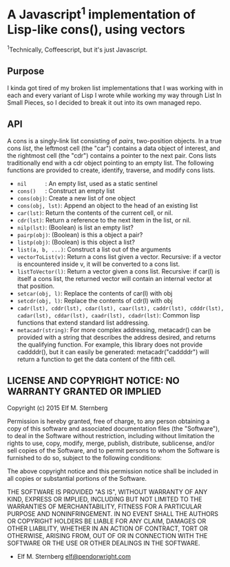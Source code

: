 # A Javascript<sup>1</sup> implementation of Lisp-like cons(), using vectors

<sup>1</sup>Technically, Coffeescript, but it's just Javascript.

## Purpose

I kinda got tired of my broken list implementations that I was working
with in each and every variant of Lisp I wrote while working my way
through List In Small Pieces, so I decided to break it out into its own
managed repo.

## API

A cons is a singly-link list consisting of *pairs*, two-position
objects.  In a true cons *list*, the leftmost cell (the "car")
contains a data object of interest, and the rightmost cell (the "cdr")
contains a pointer to the next pair.  Cons lists traditionally end
with a cdr object pointing to an empty list.  The following functions
are provided to create, identify, traverse, and modify cons lists.

* `nil      `: An empty list, used as a static sentinel
* `cons()   `: Construct an empty list
* `cons(obj)`: Create a new list of one object
* `cons(obj, lst)`: Append an object to the head of an existing list
* `car(lst)`: Return the contents of the current cell, or nil.
* `cdr(lst)`: Return a reference to the next item in the list, or nil.
* `nilp(lst)`: (Boolean) is list an empty list?
* `pairp(obj)`: (Boolean) is this a object a pair?
* `listp(obj)`: (Boolean) is this object a list?
* `list(a, b, ...)`: Construct a list out of the arguments
* `vectorToList(v)`: Return a cons list given a vector. Recursive: if a vector is encountered inside v, it will be converted to a cons list.
* `listToVector(l)`: Return a vector given a cons list.  Recursive: if car(l) is itself a cons list, the returned vector will contain an internal vector at that position.
* `setcar(obj, l)`: Replace the contents of car(l) with obj
* `setcdr(obj, l)`: Replace the contents of cdr(l) with obj
* `cadr(lst), cddr(lst), cdar(lst), caar(lst), caddr(lst), cdddr(lst), cadar(lst), cddar(lst), caadr(lst), cdadr(lst)`: Common lisp functions that extend standard list addressing.  
* `metacadr(string)`: For more complex addressing, metacadr() can be
provided with a string that describes the address desired, and returns
the qualifying function.  For example, this library does not provide
caddddr(), but it can easily be generated: metacadr("caddddr") will
return a function to get the data content of the fifth cell.

## LICENSE AND COPYRIGHT NOTICE: NO WARRANTY GRANTED OR IMPLIED

Copyright (c) 2015 Elf M. Sternberg

Permission is hereby granted, free of charge, to any person obtaining a copy
of this software and associated documentation files (the "Software"), to deal
in the Software without restriction, including without limitation the rights
to use, copy, modify, merge, publish, distribute, sublicense, and/or sell
copies of the Software, and to permit persons to whom the Software is
furnished to do so, subject to the following conditions:

The above copyright notice and this permission notice shall be included in
all copies or substantial portions of the Software.

THE SOFTWARE IS PROVIDED "AS IS", WITHOUT WARRANTY OF ANY KIND, EXPRESS OR
IMPLIED, INCLUDING BUT NOT LIMITED TO THE WARRANTIES OF MERCHANTABILITY,
FITNESS FOR A PARTICULAR PURPOSE AND NONINFRINGEMENT. IN NO EVENT SHALL THE
AUTHORS OR COPYRIGHT HOLDERS BE LIABLE FOR ANY CLAIM, DAMAGES OR OTHER
LIABILITY, WHETHER IN AN ACTION OF CONTRACT, TORT OR OTHERWISE, ARISING FROM,
OUT OF OR IN CONNECTION WITH THE SOFTWARE OR THE USE OR OTHER DEALINGS IN
THE SOFTWARE.

- Elf M. Sternberg <elf@pendorwright.com>
